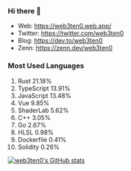 ### Hi there 👋

- Web: https://web3ten0.web.app/
- Twitter: https://twitter.com/web3ten0
- Blog: https://dev.to/web3ten0
- Zenn: https://zenn.dev/web3ten0

### Most Used Languages 

1. Rust 21.18%
2. TypeScript 13.91%
3. JavaScript 13.48%
4. Vue 9.85%
5. ShaderLab 5.62%
6. C++ 3.05%
7. Go 2.67%
8. HLSL 0.98%
9. Dockerfile 0.41%
10. Solidity 0.26%

<p>
  
  [![web3ten0's GitHub stats](https://github-readme-stats.vercel.app/api?username=web3ten0&count_private=true&show_icons=true&theme=jolly)](https://github.com/anuraghazra/github-readme-stats) &nbsp;
  
  
</p>

